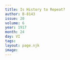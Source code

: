 ```yaml
---
title: Is History to Repeat?
author: B-8143
issue: 20
volume: 6
year: 1917
month: 24
day: VI
tags:
layout: page.njk
image:
---
```

